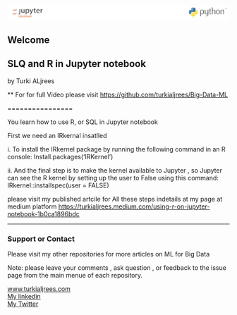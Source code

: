 


<img src="https://github.com/turkialjrees/Big-Data-ML/blob/master/img/fff.PNG">

## Welcome 

## SLQ and R in Jupyter notebook
by Turki ALjrees

** For for full Video please visit  <a href="">https://github.com/turkialjrees/Big-Data-ML</a>  


================

You learn how to use R, or SQL in Jupyter notebook 

First we need an IRkernal insatlled 

i.	To install the IRkernel package by running the following command in an R console: Install.packages(‘IRKernel’)

ii.	  And the final step is to make the kernel available to Jupyter , so Jupyter can see the R kernel by setting up the user to False using this command:  IRkernel::installspec(user = FALSE) 


please visit my published artcile for All these steps indetails at my page at medium platform 
https://turkialjrees.medium.com/using-r-on-jupyter-notebook-1b0ca1896bdc 

---

### Support or Contact

Please visit my other repositories for more articles on ML for Big Data 

Note: please leave your comments , ask question , or feedback to the issue page from the main menue of each repository.

<a href="https://turkialjrees.com">www.turkialjrees.com</a>
<br>
<a href="https://www.linkedin.com/in/taljrees/">My linkedin </a> 
<br>
<a href="https://twitter.com/turkialjrees">My Twitter </a> 
